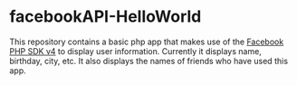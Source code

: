 <h1>facebookAPI-HelloWorld</h1>

This repository contains a basic php app that makes use of the <a href="https://github.com/facebook/facebook-php-sdk-v4/">Facebook PHP SDK v4</a> to display user information. Currently it displays name, birthday, city, etc. It also displays the names of friends who have used this app.